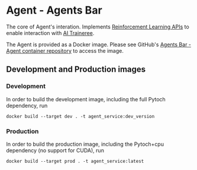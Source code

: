 # Agent - Agents Bar

The core of Agent's interation.
Implements [Reinforcement Learning APIs](https://github.com/Agents-Bar/rl-api-definitions) to enable interaction with [AI Traineree](https://github.com/laszukdawid/ai-traineree).

The Agent is provided as a Docker image.
Please see GitHub's [Agents Bar - Agent container repository](https://github.com/Agents-Bar/agents-bar-agent/pkgs/container/agents-bar-agent) to access the image.

## Development and Production images

### Development

In order to build the development image, including the full Pytoch dependency, run
```
docker build --target dev . -t agent_service:dev_version
```

### Production

In order to build the production image, including the Pytoch+cpu dependency (no support for CUDA), run
```
docker build --target prod . -t agent_service:latest
```
